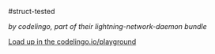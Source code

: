 #struct-tested

_by codelingo, part of their lightning-network-daemon bundle_


[Load up in the codelingo.io/playground](https://codelingo.io/playground/?repo=github.com/codelingo/hub&dir=tenets/codelingo/lightning-network-daemon/struct-tested&tenet=codelingo/lightning-network-daemon/struct-tested)
